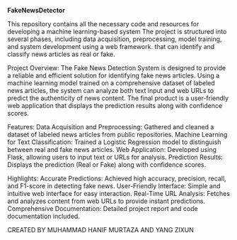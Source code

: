 ********FakeNewsDetector********

This repository contains all the necessary code and resources for developing a machine learning-based system The project is structured into several phases, including data acquisition, preprocessing, model training, and system development using a web framework. that can identify and classify news articles as real or fake.

Project Overview: The Fake News Detection System is designed to provide a reliable and efficient solution for identifying fake news articles. Using a machine learning model trained on a comprehensive dataset of labeled news articles, the system can analyze both text input and web URLs to predict the authenticity of news content. The final product is a user-friendly web application that displays the prediction results along with confidence scores.

Features: Data Acquisition and Preprocessing: Gathered and cleaned a dataset of labeled news articles from public repositories. Machine Learning for Text Classification: Trained a Logistic Regression model to distinguish between real and fake news articles. Web Application: Developed using Flask, allowing users to input text or URLs for analysis. Prediction Results: Displays the prediction (Real or Fake) along with confidence scores.

Highlights: Accurate Predictions: Achieved high accuracy, precision, recall, and F1-score in detecting fake news. User-Friendly Interface: Simple and intuitive web interface for easy interaction. Real-Time URL Analysis: Fetches and analyzes content from web URLs to provide instant predictions. Comprehensive Documentation: Detailed project report and code documentation included.

CREATED BY MUHAMMAD HANIF MURTAZA AND YANG ZIXUN
